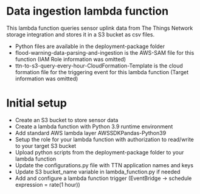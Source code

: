 # Data ingestion lambda function
This lambda function queries sensor uplink data from The Things Network storage integration and stores it in a S3 bucket as csv files.

- Python files are available in the deployment-package folder
- flood-warning-data-parsing-and-ingestion is the AWS-SAM file for this function (IAM Role information was omitted)
- ttn-to-s3-query-every-hour-CloudFormation-Template is the cloud formation file for the triggering event for this lambda function (Target information was omitted)


# Initial setup

- Create an S3 bucket to store sensor data
- Create a lambda function with Python 3.9 runtime environment
- Add standard AWS lambda layer AWSSDKPandas-Python39
- Setup the role for your lambda function with authorization to read/write to your target S3 bucket
- Upload python scripts from the deployment-package folder to your lambda function
- Update the configurations.py file with TTN application names and keys
- Update S3 bucket_name variable in lambda_function.py if needed 
- Add and configure a lambda function trigger (EventBridge -> schedule expression = rate(1 hour)) 

